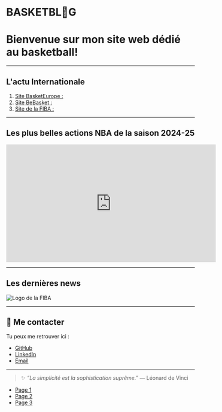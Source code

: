 # BASKETBL🏀G

# Bienvenue sur mon site web dédié au basketball!  

---

## L'actu Internationale

1. [Site BasketEurope :](https://www.basketeurope.com)
2. [Site BeBasket :](https://www.bebasket.fr)
3. [Site de la FIBA :](https://www.fiba.basketball/fr)

---

## Les plus belles actions NBA de la saison 2024-25 
<iframe width="560" height="315"
  src="https://www.youtube.com/embed/j2kvgwLapKk"
  title="YouTube video player"
  frameborder="0"
  allow="accelerometer; autoplay; clipboard-write; encrypted-media; gyroscope; picture-in-picture"
  allowfullscreen>
</iframe>

---

## Les dernières news

![Logo de la FIBA](https://www.fiba.basketball/images/fiba-logo.svg)

---

## 💬 Me contacter

Tu peux me retrouver ici :

- [GitHub](https://github.com/monprofil)
- [LinkedIn](https://linkedin.com/in/monprofil)
- [Email](mailto:contact@monsite.com)

---

> ✨ *“La simplicité est la sophistication suprême.”* — Léonard de Vinci

- [Page 1](page1.md)
- [Page 2](page2.md)
- [Page 3](page3.md)
